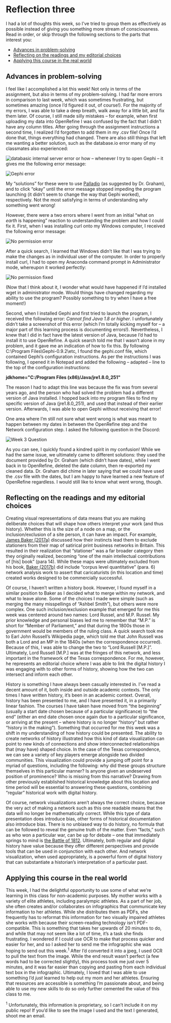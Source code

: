 # Reflection three
I had a lot of thoughts this week, so I’ve tried to group them as effectively as possible instead of giving you something more stream of consciousness. Read in order, or skip through the following sections to the parts that interest you:
* [Advances in problem-solving](#Advances-in-problem-solving)
* [Reflecting on the readings and my editorial choices](#Reflecting-on-the-readings-and-my-editorial-choices) 
* [Applying this course in the real world](#Applying-this-course-in-the-real-world)

## Advances in problem-solving
I feel like I accomplished a lot this week! Not only in terms of the assignment, but also in terms of my problem-solving. I had far more errors in comparison to last week, which was sometimes frustrating, but sometimes amazing (once I’d figured it out, of course!). For the majority of my errors, I was able to take a deep breath, walk away for a little bit, and fix them later. Of course, I still made silly mistakes – for example, when first uploading my data into OpenRefine I was confused by the fact that I didn’t have any column titles. After going through the assignment instructions a second time, I realized I’d forgotten to add them in my .csv file! Once I’d done that, things everything had changed. There are also still things that left me wanting a better solution, such as the database.io error many of my classmates also experienced: 

![databasic internal server error](https://github.com/sidxi/week-3/blob/master/Week3%20databasic.io%20server%20error.PNG)
or how – whenever I try to open Gephi – it gives me the following error message:

![Gephi error](https://github.com/sidxi/week-3/blob/master/Week%203%20OpenGL%20ES%20Error%20-%20Can%E2%80%99t%20find%20the%20name%20of%20Intel%20ICD%20Open%20GL%20driver.PNG)

My “solutions” for these were to use [Palladio](http://hdlab.stanford.edu/palladio/) (as suggested by Dr. Graham), and to click “okay” until the error message stopped impeding the program launching (it didn’t seem to change the way that Gephi worked), respectively. Not the most satisfying in terms of understanding _why_ something went wrong!

However, there were a two errors where I went from an initial “what on _earth_ is happening” reaction to understanding the problem and how I could fix it. First, when I was installing curl onto my Windows computer, I received the following error message: 

![No permission error](https://github.com/sidxi/week-3/blob/master/Week3%20Error%20-%20The%20current%20user%20does%20not%20have%20write%20permissions%20to%20the%20target%20environment.PNG)

After a quick search, I learned that Windows didn’t like that I was trying to make the changes as in individual user of the computer. In order to properly install curl, I had to open my Anaconda command prompt in Administrator mode, whereupon it worked perfectly:

![No permission fixed](https://github.com/sidxi/week-3/blob/master/Week3%20No%20permission%20error%20fixed.PNG)

(Now that I think about it, I wonder what would have happened if I’d installed wget in administrator mode. Would things have changed regarding my ability to use the program? Possibly something to try when I have a free moment!)

Second, when I installed Gephi and first tried to launch the program, I received the following error: *Cannot find Java 1.8 or higher*. I unfortunately didn’t take a screenshot of this error (which I’m totally kicking myself for – a major part of this learning process is documenting errors!). Nevertheless, I knew that I did in fact have the latest version of Java, because I’d had to install it to use OpenRefine. A quick search told me that I wasn’t alone in my problem, and it gave me an indication of how to fix this. By following C:\Program Files\Gephi-0.9.2\etc, I found the gephi.conf file, which contained Gephi’s configuration instructions. As per the instructions I was following, I opened it in Notepad and added the following – adapted – line to the top of the configuration instructions: 

**jdkhome="C:/Program Files (x86)/Java/jre1.8.0_251"**

The reason I had to adapt this line was because the fix was from several years ago, and the person who had solved the problem had a different version of Java installed. I hopped back into my program files to find my specific version of Java (jre1.8.0_251), and used that instead of their earlier version. Afterwards, I was able to open Gephi without receiving that error!

One area where I’m still not sure what went wrong is what was meant to happen between my dates in between the OpenRefine step and the Network configuration step. I asked the following question in the Discord:

![Week 3 Question](https://github.com/sidxi/week-3/blob/master/Week3%20date%20issue.PNG)

As you can see, I quickly found a kindred spirit in my confusion! While we had the same issue, we ultimately came to different solutions: they used the document provided by Dr. Graham (which didn’t have dates), while I went back in to OpenRefine, deleted the date column, then re-exported my cleaned data. Dr. Graham did chime in later saying that we could have used the .csv file with the dates, but I am happy to have learned a new feature of OpenRefine regardless. I would still like to know what went wrong, though.

## Reflecting on the readings and my editorial choices
Creating visual representations of data means that you are making deliberate choices that will shape how others interpret your work (and thus history). Whether this is the size of a node on a map, or the inclusion/exclusion of a site person, it can have an impact. For example, [James Baker (2017a)](https://cradledincaricature.com/2017/05/24/the-soft-digital-history-that-underpins-my-book/) discussed how their instincts lead them to exclude stationers from their map of satirical print business networks in Britain. This resulted in their realization that “stationer” was a far broader category then they originally realized, becoming “one of the main intellectual contributions of [his] book” (para 14). While these maps were ultimately excluded from his book, [Baker (2017b)](https://cradledincaricature.com/2017/06/06/the-hard-digital-history-that-underpins-my-book/) did include “corpus level quantitative” (para. 6) network analysis work to assert that caricaturists (in this location and time) created works designed to be commercially successful. 

Of course, I haven’t written a history book. However, I found myself in a similar position to Baker as I decided what to merge within my network, and what to leave alone. Some of the choices I made were simple (such as merging the many misspellings of “Ashbel Smith”), but others were more complex. One such inclusion/exclusion example that emerged for me this week was centered around two names: Lord Russel, and M.P. Russel. My prior knowledge and personal biases led me to remember that “M.P.” is short for “Member of Parliament,” and that during the 1800s those in government would be members of the ruling class. A quick search took me to Earl John Russell’s Wikipedia page, which told me that John Russell was both a Lord and an MP in the 1840s (when the correspondence occurred). Because of this, I was able to change the two to “Lord Russell [M.P.]”. Ultimately, Lord Russell [M.P.] was at the fringes of this network, and less important in the framework of the Texas correspondence. For me, however, he represents an editorial choice where I was able to link the digital history I was engaging with to other forms of history, showing how the two can intersect and inform each other. 

History is something I have always been casually interested in. I’ve read a decent amount of it, both inside and outside academic contexts. The only times I have written history, it’s been in an academic context. Overall, history has been presented to me, and I have presented it, in a primarily linear fashion. The courses I have taken have moved from “the beginning” (usually a start date chosen because of a particular significance) to “the end” (either an end date chosen once again due to a particular significance, or arriving at the present – where history is no longer “history” but rather “history in the making”). Something that occurred for me this week was a shift in my understanding of how history could be presented. The ability to create networks of history illustrated how this kind of data visualization can point to new kinds of connections and show interconnected relationships that (may have) shaped choice. In the case of the Texas correspondence, we can see a variety of key players emerge alongside two divided communities. This visualization could provide a jumping off point for a myriad of questions, including the following: why did these groups structure themselves in this particular manner? Is anyone given an undeserved position of prominence? Who is missing from this narrative? Drawing from other previously established historical knowledge about this location and time period will be essential to answering these questions, combining “regular” historical work with digital history.

Of course, network visualizations aren’t always the correct choice, because the very act of making a network such as this one readable means that the data will no longer be mathematically correct. While this type of data presentation does introduce bias, other forms of historical documentation also introduce bias. There is no unbiased way to do history, no formula that can be followed to reveal the genuine truth of the matter. Even “facts,” such as who won a particular war, can be up for debate – one that immediately springs to mind is [the Battle of 1812](https://nationalpost.com/war-of-1812/tallying-the-winners-and-losers-of-the-war-of-1812). Ultimately, both regular and digital history have value because they offer different perspectives and provide tools that can be used in conjunction with each other. And network visualization, when used appropriately, is a powerful form of digital history that can substantiate a historian’s interpretation of a particular past.

## Applying this course in the real world
This week, I had the delightful opportunity to use some of what we’re learning in this class for non-academic purposes. My mother works with a variety of elite athletes, including paralympic athletes. As a part of her job, she often creates and/or collaborates on infographics that communicate key information to her athletes. While she distributes them as PDFs, she frequently has to reformat this information for two visually impaired athletes she works with because their screen-reading technology isn’t PDF-compatible. This is something that takes her upwards of 20 minutes to do, and while that may not seem like a lot of time, it’s a task she finds frustrating. I wondered if I could use OCR to make that process quicker and easier for her, and so I asked her to send me the infographic she was hoping to send out this week.<sup>1</sup> After I’d converted it into a jpeg, I used OCR to pull the text from the image. While the end result wasn’t perfect (a few words had to be corrected slightly), this process took me just over 5 minutes, and it was far easier than copying and pasting from each individual text box in the infographic. Ultimately, I loved that I was able to use something I’d _just_ learned to help out my mom and her athletes. Ensuring that resources are accessible is something I’m passionate about, and being able to use my new skills to do so only further cemented the value of this class to me. 

<sup>1</sup> Unfortunately, this information is proprietary, so I can’t include it on my public repo! If you’d like to see the image I used and the text I generated, shoot me an email. 
